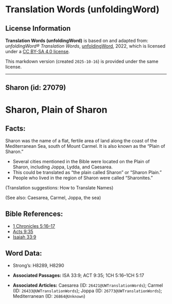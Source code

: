 # Translation Words (unfoldingWord)

## License Information

**Translation Words (unfoldingWord)** is based on and adapted from: _unfoldingWord® Translation Words_, [unfoldingWord](https://unfoldingword.org/utw), 2022, which is licensed under a [CC BY-SA 4.0 license](https://creativecommons.org/licenses/by-sa/4.0/legalcode.en).

This markdown version (created `2025-10-16`) is provided under the same license.



--------------------------------

## Sharon (id: 27079)

Sharon, Plain of Sharon
=======================

Facts:
------

Sharon was the name of a flat, fertile area of land along the coast of the Mediterranean Sea, south of Mount Carmel. It is also known as the “Plain of Sharon.”

* Several cities mentioned in the Bible were located on the Plain of Sharon, including Joppa, Lydda, and Caesarea.
* This could be translated as “the plain called Sharon” or “Sharon Plain.”
* People who lived in the region of Sharon were called “Sharonites.”

(Translation suggestions: How to Translate Names)

(See also: Caesarea, Carmel, Joppa, the sea)

Bible References:
-----------------

* [1 Chronicles 5:16–17](https://ref.ly/1Chr5:16-1Chr5:17)
* [Acts 9:35](https://ref.ly/Acts9:35)
* [Isaiah 33:9](https://ref.ly/Isa33:9)

Word Data:
----------

* Strong’s: H8289, H8290

* **Associated Passages:** ISA 33:9; ACT 9:35; 1CH 5:16–1CH 5:17
* **Associated Articles:** Caesarea (ID: `26421@UWTranslationWords`); Carmel (ID: `26433@UWTranslationWords`); Joppa (ID: `26773@UWTranslationWords`); Mediterranean (ID: `26864@Unknown`)

